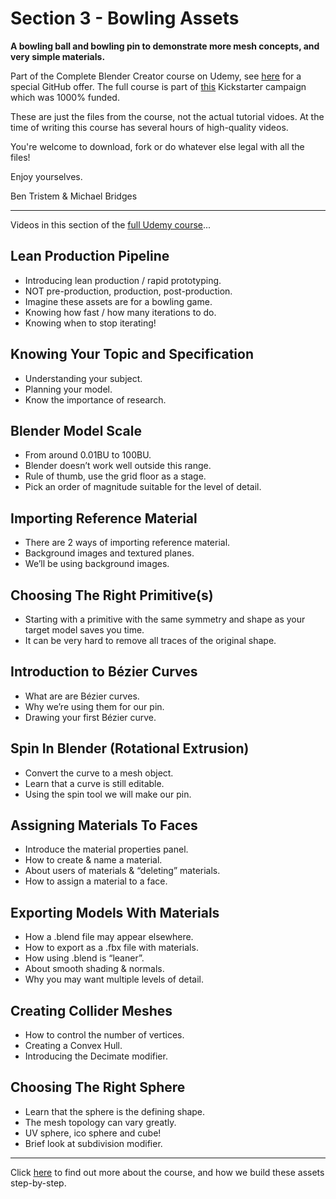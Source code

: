 # Section 3 - Bowling Assets
**A bowling ball and bowling pin to demonstrate more mesh concepts, and very simple materials.**

Part of the Complete Blender Creator course on Udemy, see [here](https://www.udemy.com/blendertutorial/?couponCode=GitHubSpecial) for a special GitHub offer. The full course is part of [this](https://www.kickstarter.com/projects/bentristem/how-to-create-3d-assets-using-blender-online-cours) Kickstarter campaign which was 1000% funded.

These are just the files from the course, not the actual tutorial vidoes. At the time of writing this course has several hours of high-quality videos.

You're welcome to download, fork or do whatever else legal with all the files!

Enjoy yourselves.

Ben Tristem & Michael Bridges

----
Videos in this section of the [full Udemy course](https://www.udemy.com/blendertutorial/?couponCode=GitHubSpecial)...

## Lean Production Pipeline
* Introducing lean production / rapid prototyping.
* NOT pre-production, production, post-production.
* Imagine these assets are for a bowling game.
* Knowing how fast / how many iterations to do.
* Knowing when to stop iterating!

## Knowing Your Topic and Specification
* Understanding your subject.
* Planning your model.
* Know the importance of research.

## Blender Model Scale
* From around 0.01BU to 100BU.
* Blender doesn’t work well outside this range.
* Rule of thumb, use the grid floor as a stage.
* Pick an order of magnitude suitable for the level of detail.

## Importing Reference Material
* There are 2 ways of importing reference material.
* Background images and textured planes.
* We’ll be using background images.

## Choosing The Right Primitive(s)
* Starting with a primitive with the same symmetry and shape as your target model saves you time.
* It can be very hard to remove all traces of the original shape.

## Introduction to Bézier Curves
* What are are Bézier curves.
* Why we’re using them for our pin.
* Drawing your first Bézier curve.

## Spin In Blender (Rotational Extrusion)
* Convert the curve to a mesh object.
* Learn that a curve is still editable.
* Using the spin tool we will make our pin.

## Assigning Materials To Faces
* Introduce the material properties panel.
* How to create & name a material.
* About users of materials & “deleting” materials.
* How to assign a material to a face.

## Exporting Models With Materials
* How a .blend file may appear elsewhere.
* How to export as a .fbx file with materials.
* How using .blend is “leaner”.
* About smooth shading & normals.
* Why you may want multiple levels of detail.

## Creating Collider Meshes
* How to control the number of vertices.
* Creating a Convex Hull.
* Introducing the Decimate modifier.

## Choosing The Right Sphere
* Learn that the sphere is the defining shape.
* The mesh topology can vary greatly.
* UV sphere, ico sphere and cube!
* Brief look at subdivision modifier.

---
Click [here](https://www.udemy.com/blendertutorial/?couponCode=GitHubSpecial) to find out more about the course, and how we build these assets step-by-step.